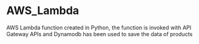 # AWS_Lambda
AWS Lambda function created in Python, the function is invoked with API Gateway APIs and Dynamodb has been used to save the data of products
